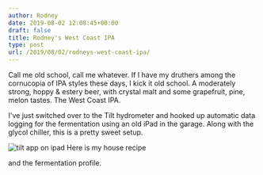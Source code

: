 ```yaml
---
author: Rodney
date: 2019-08-02 12:08:45+00:00
draft: false
title: Rodney's West Coast IPA
type: post
url: /2019/08/02/rodneys-west-coast-ipa/
---
```

Call me old school, call me whatever.  If I have my druthers among the cornucopia of IPA styles these days, I kick it old school.  A moderately strong, hoppy & estery beer, with crystal malt and some grapefruit, pine, melon tastes.  The West Coast IPA.  

I've just switched over to the Tilt hydrometer and hooked up automatic data logging for the fermentation using an old iPad in the garage.  Along with the glycol chiller, this is a pretty sweet setup.  

![tilt app on ipad](/img/2019/08/06044D08-744D-47B9-A91B-48FFBD3886E7-e1564747679293-1024x636.jpeg)
Here is my house recipe 

and the fermentation profile.  

